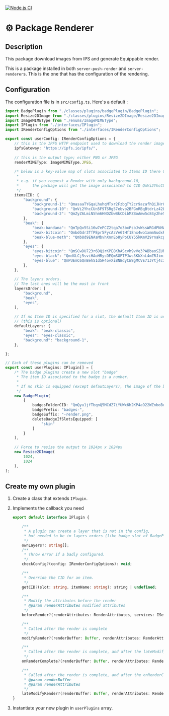 [![Node.js CI](https://github.com/Angry-Penguins-Colony/server-penguins-renderer/actions/workflows/node.js.yml/badge.svg)](https://github.com/Angry-Penguins-Colony/server-penguins-renderer/actions/workflows/node.js.yml)

# ⚙ Package Renderer

## Description

This package download images from IPS and generate Equippable render.

This is a package installed in both `server-push-render` and `server-renderer`s. This is the one that has the configuration of the rendering.

## Configuration

The configuration file is in `src/config.ts`.
Here's a default :

```typescript
import BadgePlugin from "./classes/plugins/badgePlugin/BadgePlugin";
import Resize2DImage from "./classes/plugins/Resize2DImage/Resize2DImage";
import ImageMIMEType from "./enums/ImageMIMEType";
import IPlugin from "./interfaces/IPlugin";
import IRenderConfigOptions from "./interfaces/IRenderConfigOptions";

export const userConfig: IRenderConfigOptions = {
    // this is the IPFS HTTP endpoint used to download the render images
    ipfsGateway: "https://ipfs.io/ipfs/", 
    
    // this is the output type; either PNG or JPEG
    renderMIMEType: ImageMIMEType.JPEG, 
    
    /* below is a key-value map of slots associated to Items ID there CID.
     *
     * e.g. if you request a Render with only background-10, 
     *      the package will get the image associated to CID QmVi2YhcCUn5F9TSRg57ebvo2BFGnRBqBtdrLz42L58bcZ from the IPFS
     */
    itemsCID: {
        "background": {
            "background-1": "QmasaaTYGqaLhuhqMTxr2FzbgTY2cr9azafhQiJHrQ6usy",
            "background-10": "QmVi2YhcCUn5F9TSRg57ebvo2BFGnRBqBtdrLz42L58bcZ",
            "background-2": "QmZyZ6LmiN5hm6HNDZbwBkCDibMZBoAmw5c84y2he5tSTU",
        },
        "beak": {
            "beak-bandana": "QmTpQx5Si16w7ePCZ2tqa7o3bxPsbJvWssWRGdPNHWxnbV",
            "beak-bitcoin": "QmbdGdr3TfPEpr5FycAzVe6tHf18nx4wo1xmmAudxRRMqS",
            "beak-blue-meth": "Qmb8d9ENAaMbvhXnnEo8yPoCUY55kKmV29rnakcp5MTKpt",
        },
        "eyes": {
            "eyes-bitcoin": "QmSCwDU723r6DQirKPE8KhAScvh9vVe3PABbaoSZUbuxzR",
            "eyes-black": "QmdXLCj5sviHAoHRysDEQmSGPTPJws3KkXnL4mZRJimi4C",
            "eyes-blue": "QmPUEmC6QnBehS1d5H4ovXiBNBdyCW8gMCVE71JYtj4c35",
        },
    },
    
    // The layers orders.
    // The last ones will be the most in front
    layersOrder: [
        "background",
        "beak",
        "eyes",
    ],
    
    // If no Item ID is specified for a slot, the default Item ID is used.
    // (this is optional) 
    defaultLayers: {
        "beak": "beak-classic",
        "eyes": "eyes-classic",
        "background": "background-1",
    },

};

// Each of these plugins can be removed
export const userPlugins: IPlugin[] = [
    /* The badge plugins create a new slot "badge"
     * The item ID associated to the badge is a number.
     *
     * If no skin is equipped (except defautLayers), the image of the badge is shown.
     */
    new BadgePlugin(
        {
            badgesFolderCID: "QmQyu1jfTbqnQ5MCdZ7iYUWx6h2KP4a922WZnboBuveqAa",
            badgePrefix: "badges-",
            badgeSuffix: "-render.png",
            deleteBadgeIfSlotsEquipped: [
                "skin"
            ]
        }
    ),
    
    // Force to resize the output to 1024px x 1024px
    new Resize2DImage(
        1024,
        1024
    ),
];
```

## Create my own plugin

1. Create a class that extends `IPlugin`.

2. Implements the callback you need

   ```typescript
   export default interface IPlugin {
   
       /**
        * A plugin can create a layer that is not in the config, 
        * but needed to be in layers orders (like badge slot of BadgePlugin).
        */
       ownLayers?: string[];
       /**
        * Throw error if a badly configured.
        */
       checkConfig?(config: IRenderConfigOptions): void;
   
       /**
        * Override the CID for an item.
        */
       getCID?(slot: string, itemName: string): string | undefined;
   
       /**
        * Modify the attributes before the render
        * @param renderAttributes modified attributes
        */
       beforeRender?(renderAttributes: RenderAttributes, services: IServices): Promise<RenderAttributes>;
   
       /**
        * Called after the render is complete
        */
       modifyRender?(renderBuffer: Buffer, renderAttributes: RenderAttributes): Promise<Buffer>;
   
       /**
        * Called after the render is complete, and after the lateModifyRender
        */
       onRenderComplete?(renderBuffer: Buffer, renderAttributes: RenderAttributes): void;
   
       /**
        * Called after the render is complete, and after the onRenderComplete.
        * @param renderBuffer 
        * @param renderAttributes 
        */
       lateModifyRender?(renderBuffer: Buffer, renderAttributes: RenderAttributes): Promise<Buffer>;
   }
   ```

   

3. Instantiate your new plugin in `userPlugins` array.
